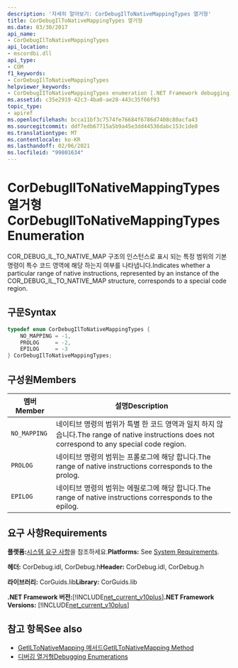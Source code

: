 ```yaml
---
description: '자세히 알아보기: CorDebugIlToNativeMappingTypes 열거형'
title: CorDebugIlToNativeMappingTypes 열거형
ms.date: 03/30/2017
api_name:
- CorDebugIlToNativeMappingTypes
api_location:
- mscordbi.dll
api_type:
- COM
f1_keywords:
- CorDebugIlToNativeMappingTypes
helpviewer_keywords:
- CorDebugIIToNativeMappingTypes enumeration [.NET Framework debugging]
ms.assetid: c35e2919-42c3-4ba0-ae28-443c35f66f93
topic_type:
- apiref
ms.openlocfilehash: bcca11bf3c7574fe76684f6786d7408c80acfa43
ms.sourcegitcommit: ddf7edb67715a5b9a45e3dd44536dabc153c1de0
ms.translationtype: MT
ms.contentlocale: ko-KR
ms.lasthandoff: 02/06/2021
ms.locfileid: "99801634"
---
```

# <a name="cordebugiltonativemappingtypes-enumeration"></a><span data-ttu-id="08d1e-103">CorDebugIlToNativeMappingTypes 열거형</span><span class="sxs-lookup"><span data-stu-id="08d1e-103">CorDebugIlToNativeMappingTypes Enumeration</span></span>

<span data-ttu-id="08d1e-104">COR_DEBUG_IL_TO_NATIVE_MAP 구조의 인스턴스로 표시 되는 특정 범위의 기본 명령이 특수 코드 영역에 해당 하는지 여부를 나타냅니다.</span><span class="sxs-lookup"><span data-stu-id="08d1e-104">Indicates whether a particular range of native instructions, represented by an instance of the COR_DEBUG_IL_TO_NATIVE_MAP structure, corresponds to a special code region.</span></span>  
  
## <a name="syntax"></a><span data-ttu-id="08d1e-105">구문</span><span class="sxs-lookup"><span data-stu-id="08d1e-105">Syntax</span></span>  
  
```cpp  
typedef enum CorDebugIlToNativeMappingTypes {  
    NO_MAPPING = -1,  
    PROLOG     = -2,  
    EPILOG     = -3  
} CorDebugIlToNativeMappingTypes;  
```  
  
## <a name="members"></a><span data-ttu-id="08d1e-106">구성원</span><span class="sxs-lookup"><span data-stu-id="08d1e-106">Members</span></span>  
  
|<span data-ttu-id="08d1e-107">멤버</span><span class="sxs-lookup"><span data-stu-id="08d1e-107">Member</span></span>|<span data-ttu-id="08d1e-108">설명</span><span class="sxs-lookup"><span data-stu-id="08d1e-108">Description</span></span>|  
|------------|-----------------|  
|`NO_MAPPING`|<span data-ttu-id="08d1e-109">네이티브 명령의 범위가 특별 한 코드 영역과 일치 하지 않습니다.</span><span class="sxs-lookup"><span data-stu-id="08d1e-109">The range of native instructions does not correspond to any special code region.</span></span>|  
|`PROLOG`|<span data-ttu-id="08d1e-110">네이티브 명령의 범위는 프롤로그에 해당 합니다.</span><span class="sxs-lookup"><span data-stu-id="08d1e-110">The range of native instructions corresponds to the prolog.</span></span>|  
|`EPILOG`|<span data-ttu-id="08d1e-111">네이티브 명령의 범위는 에필로그에 해당 합니다.</span><span class="sxs-lookup"><span data-stu-id="08d1e-111">The range of native instructions corresponds to the epilog.</span></span>|  
  
## <a name="requirements"></a><span data-ttu-id="08d1e-112">요구 사항</span><span class="sxs-lookup"><span data-stu-id="08d1e-112">Requirements</span></span>  

 <span data-ttu-id="08d1e-113">**플랫폼:**[시스템 요구 사항](../../get-started/system-requirements.md)을 참조하세요.</span><span class="sxs-lookup"><span data-stu-id="08d1e-113">**Platforms:** See [System Requirements](../../get-started/system-requirements.md).</span></span>  
  
 <span data-ttu-id="08d1e-114">**헤더:** CorDebug.idl, CorDebug.h</span><span class="sxs-lookup"><span data-stu-id="08d1e-114">**Header:** CorDebug.idl, CorDebug.h</span></span>  
  
 <span data-ttu-id="08d1e-115">**라이브러리:** CorGuids.lib</span><span class="sxs-lookup"><span data-stu-id="08d1e-115">**Library:** CorGuids.lib</span></span>  
  
 <span data-ttu-id="08d1e-116">**.NET Framework 버전:**[!INCLUDE[net_current_v10plus](../../../../includes/net-current-v10plus-md.md)]</span><span class="sxs-lookup"><span data-stu-id="08d1e-116">**.NET Framework Versions:** [!INCLUDE[net_current_v10plus](../../../../includes/net-current-v10plus-md.md)]</span></span>  
  
## <a name="see-also"></a><span data-ttu-id="08d1e-117">참고 항목</span><span class="sxs-lookup"><span data-stu-id="08d1e-117">See also</span></span>

- [<span data-ttu-id="08d1e-118">GetILToNativeMapping 메서드</span><span class="sxs-lookup"><span data-stu-id="08d1e-118">GetILToNativeMapping Method</span></span>](icordebugcode-getiltonativemapping-method.md)
- [<span data-ttu-id="08d1e-119">디버깅 열거형</span><span class="sxs-lookup"><span data-stu-id="08d1e-119">Debugging Enumerations</span></span>](debugging-enumerations.md)
